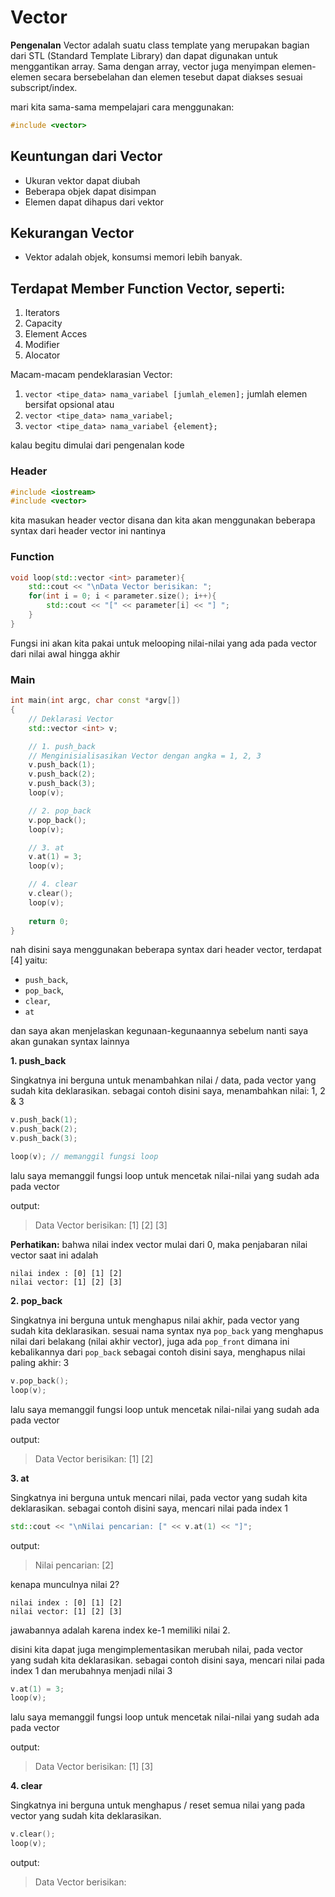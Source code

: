 # Vector
**Pengenalan** Vector adalah suatu class template yang merupakan bagian dari STL (Standard Template Library) dan dapat digunakan untuk menggantikan array. Sama dengan array, vector juga menyimpan elemen-elemen secara bersebelahan dan elemen tesebut dapat diakses sesuai subscript/index.

mari kita sama-sama mempelajari cara menggunakan:
```cpp
#include <vector>
```

## Keuntungan dari Vector
- Ukuran vektor dapat diubah
- Beberapa objek dapat disimpan
- Elemen dapat dihapus dari vektor

## Kekurangan Vector
- Vektor adalah objek, konsumsi memori lebih banyak.

## Terdapat Member Function Vector, seperti:
1. Iterators
2. Capacity
3. Element Acces
4. Modifier
5. Alocator

Macam-macam pendeklarasian Vector:
1. `vector <tipe_data> nama_variabel [jumlah_elemen];` jumlah elemen bersifat opsional atau 
2. `vector <tipe_data> nama_variabel;`
3. `vector <tipe_data> nama_variabel {element};`

kalau begitu dimulai dari pengenalan kode

### Header
```cpp
#include <iostream> 
#include <vector>
```
kita masukan header vector disana dan kita akan menggunakan beberapa syntax dari header vector ini nantinya

### Function
```cpp
void loop(std::vector <int> parameter){
    std::cout << "\nData Vector berisikan: ";
    for(int i = 0; i < parameter.size(); i++){
        std::cout << "[" << parameter[i] << "] ";
    }
}
```
Fungsi ini akan kita pakai untuk melooping nilai-nilai yang ada pada vector dari nilai awal hingga akhir

### Main
```cpp
int main(int argc, char const *argv[])
{
    // Deklarasi Vector
    std::vector <int> v;

    // 1. push_back
    // Menginisialisasikan Vector dengan angka = 1, 2, 3
    v.push_back(1);
    v.push_back(2);
    v.push_back(3);
    loop(v);

    // 2. pop_back
    v.pop_back();
    loop(v);

    // 3. at
    v.at(1) = 3;
    loop(v);

    // 4. clear
    v.clear();
    loop(v);
    
    return 0;
}
```
nah disini saya menggunakan beberapa syntax dari header vector, terdapat [4] yaitu: 
- `push_back`, 
- `pop_back`, 
- `clear`, 
- `at`

dan saya akan menjelaskan kegunaan-kegunaannya sebelum nanti saya akan gunakan syntax lainnya

**1. push_back**

Singkatnya ini berguna untuk menambahkan nilai / data, pada vector yang sudah kita deklarasikan.
sebagai contoh disini saya, menambahkan nilai: 1, 2 & 3
```cpp
v.push_back(1);
v.push_back(2);
v.push_back(3);

loop(v); // memanggil fungsi loop
```
lalu saya memanggil fungsi loop untuk mencetak nilai-nilai yang sudah ada pada vector

output:
> Data Vector berisikan: [1] [2] [3]

**Perhatikan:**
bahwa nilai index vector mulai dari 0, maka penjabaran nilai vector saat ini adalah

```
nilai index : [0] [1] [2]
nilai vector: [1] [2] [3]
```

**2. pop_back**

Singkatnya ini berguna untuk menghapus nilai akhir, pada vector yang sudah kita deklarasikan.
sesuai nama syntax nya `pop_back` yang menghapus nilai dari belakang (nilai akhir vector), 
juga ada `pop_front` dimana ini kebalikannya dari `pop_back`
sebagai contoh disini saya, menghapus nilai paling akhir: 3
```cpp
v.pop_back();
loop(v);
```
lalu saya memanggil fungsi loop untuk mencetak nilai-nilai yang sudah ada pada vector

output:
> Data Vector berisikan: [1] [2] 

**3. at**

Singkatnya ini berguna untuk mencari nilai, pada vector yang sudah kita deklarasikan.
sebagai contoh disini saya, mencari nilai pada index 1
```cpp
std::cout << "\nNilai pencarian: [" << v.at(1) << "]";
```

output:
> Nilai pencarian: [2]

kenapa munculnya nilai 2?

```
nilai index : [0] [1] [2]
nilai vector: [1] [2] [3]
```

jawabannya adalah karena index ke-1 memiliki nilai 2.

disini kita dapat juga mengimplementasikan merubah nilai, pada vector yang sudah kita deklarasikan.
sebagai contoh disini saya, mencari nilai pada index 1 dan merubahnya menjadi nilai 3
```cpp
v.at(1) = 3;
loop(v);
```

lalu saya memanggil fungsi loop untuk mencetak nilai-nilai yang sudah ada pada vector

output:
> Data Vector berisikan: [1] [3] 

**4. clear**

Singkatnya ini berguna untuk menghapus / reset semua nilai yang pada vector yang sudah kita deklarasikan.
```cpp
v.clear();
loop(v);
```

output:
> Data Vector berisikan:
